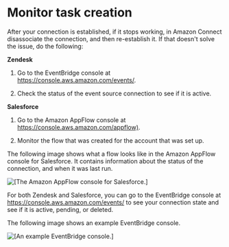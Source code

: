 # Monitor task creation<a name="monitor-task-creation"></a>

After your connection is established, if it stops working, in Amazon Connect disassociate the connection, and then re\-establish it\. If that doesn't solve the issue, do the following:

**Zendesk**

1. Go to the EventBridge console at [https://console\.aws\.amazon\.com/events/](https://console.aws.amazon.com/events/)\.

1. Check the status of the event source connection to see if it is active\.

**Salesforce**

1. Go to the Amazon AppFlow console at [https://console\.aws\.amazon\.com/appflow\)](https://console.aws.amazon.com/appflow)\. 

1. Monitor the flow that was created for the account that was set up\.

The following image shows what a flow looks like in the Amazon AppFlow console for Salesforce\. It contains information about the status of the connection, and when it was last run\.

![\[The Amazon AppFlow console for Salesforce.\]](http://docs.aws.amazon.com/connect/latest/adminguide/images/salesforce-appflow-flow.png)

For both Zendesk and Salesforce, you can go to the EventBridge console at [https://console\.aws\.amazon\.com/events/](https://console.aws.amazon.com/events/) to see your connection state and see if it is active, pending, or deleted\. 

The following image shows an example EventBridge console\.

![\[An example EventBridge console.\]](http://docs.aws.amazon.com/connect/latest/adminguide/images/eventbridge-zendesk-salesforce-connection-health.png)